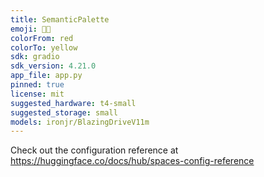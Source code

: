 ```yaml
---
title: SemanticPalette
emoji: 🧠🎨
colorFrom: red
colorTo: yellow
sdk: gradio
sdk_version: 4.21.0
app_file: app.py
pinned: true
license: mit
suggested_hardware: t4-small
suggested_storage: small
models: ironjr/BlazingDriveV11m
---
```


Check out the configuration reference at https://huggingface.co/docs/hub/spaces-config-reference
